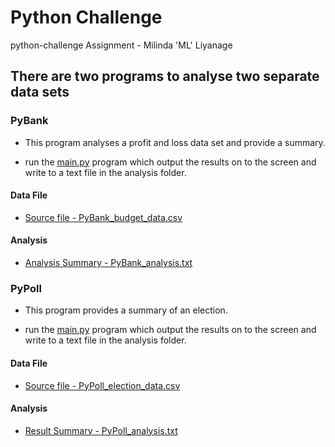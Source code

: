 # Python Challenge

python-challenge Assignment - Milinda 'ML' Liyanage

## There are two programs to analyse two separate data sets

### PyBank

* This program analyses a profit and loss data set and provide a summary.

* run the [main.py](PyBank/main.py) program which output the results on to the screen and write to a text file in the analysis folder.

#### Data File

* [Source file - PyBank_budget_data.csv ](PyBank/Resources/PyBank_budget_data.csv) 

#### Analysis

* [Analysis Summary - PyBank_analysis.txt](PyBank/analysis/PyBank_analysis.txt) 


### PyPoll

* This program provides a summary of an election.

* run the [main.py](PyPoll/main.py) program which output the results on to the screen and write to a text file in the analysis folder.

#### Data File

* [Source file - PyPoll_election_data.csv](PyPoll/Resources/PyPoll_election_data.csv) 

#### Analysis

* [Result Summary - PyPoll_analysis.txt](PyPoll/analysis/PyPoll_analysis.txt) 